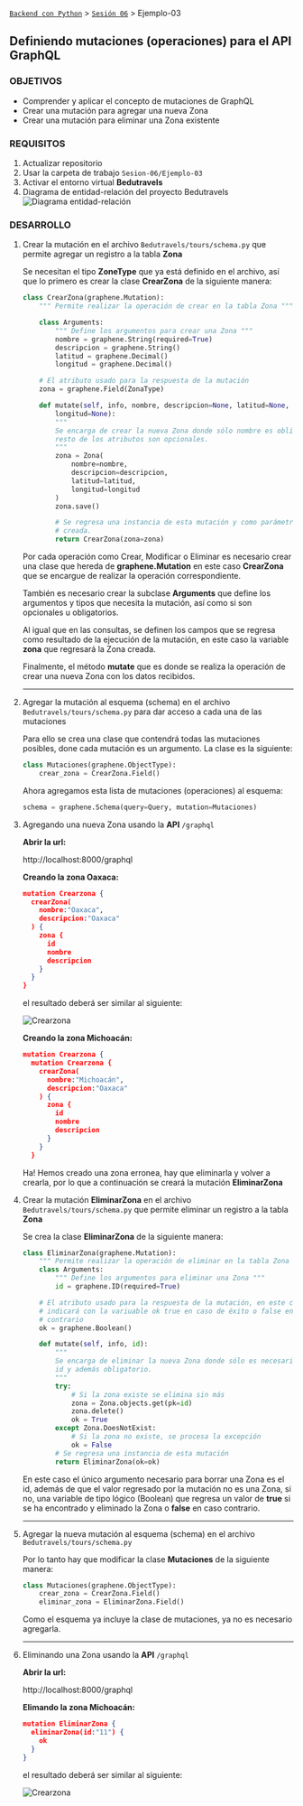 [`Backend con Python`](../../Readme.md) > [`Sesión 06`](../Readme.md) > Ejemplo-03
## Definiendo mutaciones (operaciones) para el API GraphQL

### OBJETIVOS
- Comprender y aplicar el concepto de mutaciones de GraphQL
- Crear una mutación para agregar una nueva Zona
- Crear una mutación para eliminar una Zona existente

### REQUISITOS
1. Actualizar repositorio
1. Usar la carpeta de trabajo `Sesion-06/Ejemplo-03`
1. Activar el entorno virtual __Bedutravels__
1. Diagrama de entidad-relación del proyecto Bedutravels
   ![Diagrama entidad-relación](assets/bedutravels-modelo-er.png)

### DESARROLLO
1. Crear la mutación en el archivo `Bedutravels/tours/schema.py` que permite agregar un registro a la tabla __Zona__

   Se necesitan el tipo __ZoneType__ que ya está definido en el archivo, así que lo primero es crear la clase __CrearZona__ de la siguiente manera:

   ```python
   class CrearZona(graphene.Mutation):
       """ Permite realizar la operación de crear en la tabla Zona """

       class Arguments:
           """ Define los argumentos para crear una Zona """
           nombre = graphene.String(required=True)
           descripcion = graphene.String()
           latitud = graphene.Decimal()
           longitud = graphene.Decimal()

       # El atributo usado para la respuesta de la mutación
       zona = graphene.Field(ZonaType)

       def mutate(self, info, nombre, descripcion=None, latitud=None,
           longitud=None):
           """
           Se encarga de crear la nueva Zona donde sólo nombre es obligatorio, el
           resto de los atributos son opcionales.
           """
           zona = Zona(
               nombre=nombre,
               descripcion=descripcion,
               latitud=latitud,
               longitud=longitud
           )
           zona.save()

           # Se regresa una instancia de esta mutación y como parámetro la Zona
           # creada.
           return CrearZona(zona=zona)
   ```
   Por cada operación como Crear, Modificar o Eliminar es necesario crear una clase que hereda de __graphene.Mutation__ en este caso __CrearZona__ que se encargue de realizar la operación correspondiente.

   También es necesario crear la subclase __Arguments__ que define los argumentos y tipos que necesita la mutación, así como si son opcionales u obligatorios.

   Al igual que en las consultas, se definen los campos que se regresa como resultado de la ejecución de la mutación, en este caso la variable __zona__ que regresará la Zona creada.

   Finalmente, el método __mutate__ que es donde se realiza la operación de crear una nueva Zona con los datos recibidos.   
   ***

1. Agregar la mutación al esquema (schema) en el archivo `Bedutravels/tours/schema.py` para dar acceso a cada una de las mutaciones

   Para ello se crea una clase que contendrá todas las mutaciones posibles, done cada mutación es un argumento. La clase es la siguiente:

   ```python
   class Mutaciones(graphene.ObjectType):
       crear_zona = CrearZona.Field()
   ```

   Ahora agregamos esta lista de mutaciones (operaciones) al esquema:

   ```python
   schema = graphene.Schema(query=Query, mutation=Mutaciones)
   ```

1. Agregando una nueva Zona usando la __API__ `/graphql`

   __Abrir la url:__

   http://localhost:8000/graphql

   __Creando la zona Oaxaca:__

   ```json
   mutation Crearzona {
     crearZona(
       nombre:"Oaxaca",
       descripcion:"Oaxaca"
     ) {
       zona {
         id
         nombre
         descripcion
       }
     }
   }
   ```
   el resultado deberá ser similar al siguiente:

   ![Crearzona](assets/mutaciones-01.png)

   __Creando la zona Michoacán:__

   ```json
   mutation Crearzona {
     mutation Crearzona {
       crearZona(
         nombre:"Michoacán",
         descripcion:"Oaxaca"
       ) {
         zona {
           id
           nombre
           descripcion
         }
       }
     }
   ```
   Ha! Hemos creado una zona erronea, hay que eliminarla y volver a crearla, por lo que a continuación se creará la mutación __EliminarZona__

1. Crear la mutación __EliminarZona__ en el archivo `Bedutravels/tours/schema.py` que permite eliminar un registro a la tabla __Zona__

   Se crea la clase __EliminarZona__ de la siguiente manera:

   ```python
   class EliminarZona(graphene.Mutation):
       """ Permite realizar la operación de eliminar en la tabla Zona """
       class Arguments:
           """ Define los argumentos para eliminar una Zona """
           id = graphene.ID(required=True)

       # El atributo usado para la respuesta de la mutación, en este caso sólo se
       # indicará con la variuable ok true en caso de éxito o false en caso
       # contrario
       ok = graphene.Boolean()

       def mutate(self, info, id):
           """
           Se encarga de eliminar la nueva Zona donde sólo es necesario el atributo
           id y además obligatorio.
           """
           try:
               # Si la zona existe se elimina sin más
               zona = Zona.objects.get(pk=id)
               zona.delete()
               ok = True
           except Zona.DoesNotExist:
               # Si la zona no existe, se procesa la excepción
               ok = False
           # Se regresa una instancia de esta mutación
           return EliminarZona(ok=ok)
   ```
   En este caso el único argumento necesario para borrar una Zona es el id, además de que el valor regresado por la mutación no es una Zona, si no, una variable de tipo lógico (Boolean) que regresa un valor de __true__ si se ha encontrado y eliminado la Zona o __false__ en caso contrario.
   ***

1. Agregar la nueva mutación al esquema (schema) en el archivo `Bedutravels/tours/schema.py`

   Por lo tanto hay que modificar la clase __Mutaciones__ de la siguiente manera:

   ```python
   class Mutaciones(graphene.ObjectType):
       crear_zona = CrearZona.Field()
       eliminar_zona = EliminarZona.Field()
   ```

   Como el esquema ya incluye la clase de mutaciones, ya no es necesario agregarla.
   ***

1. Eliminando una Zona usando la __API__ `/graphql`

   __Abrir la url:__

   http://localhost:8000/graphql

   __Elimando la zona Michoacán:__

   ```json
   mutation EliminarZona {
     eliminarZona(id:"11") {
       ok
     }
   }
   ```
   el resultado deberá ser similar al siguiente:

   ![Crearzona](assets/mutaciones-02.png)
